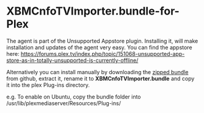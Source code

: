 XBMCnfoTVImporter.bundle-for-Plex
=================================
The agent is part of the Unsupported Appstore plugin. Installing it, will make
installation and updates of the agent very easy. You can find the appstore here:
https://forums.plex.tv/index.php/topic/151068-unsupported-app-store-as-in-totally-unsupported-is-currently-offline/

Alternatively you can install manually by downloading the [zipped bundle](https://github.com/gboudreau/XBMCnfoTVImporter.bundle/archive/master.zip) from github, extract it, rename it to  **XBMCnfoTVImporter.bundle** and copy it into the plex Plug-ins directory.

e.g.
To enable on Ubuntu, copy the bundle folder into /usr/lib/plexmediaserver/Resources/Plug-ins/
